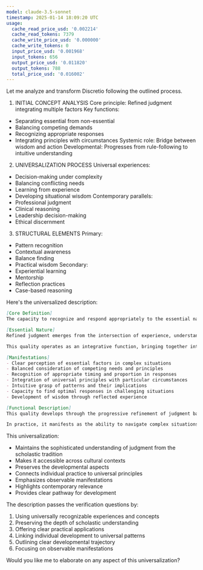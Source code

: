 ```yaml
---
model: claude-3.5-sonnet
timestamp: 2025-01-14 18:09:20 UTC
usage:
  cache_read_price_usd: '0.002214'
  cache_read_tokens: 7379
  cache_write_price_usd: '0.000000'
  cache_write_tokens: 0
  input_price_usd: '0.001968'
  input_tokens: 656
  output_price_usd: '0.011820'
  output_tokens: 788
  total_price_usd: '0.016002'
---
```


Let me analyze and transform Discretio following the outlined process.

1. INITIAL CONCEPT ANALYSIS
Core principle: Refined judgment integrating multiple factors
Key functions:
- Separating essential from non-essential
- Balancing competing demands
- Recognizing appropriate responses
- Integrating principles with circumstances
Systemic role: Bridge between wisdom and action
Developmental: Progresses from rule-following to intuitive understanding

2. UNIVERSALIZATION PROCESS
Universal experiences:
- Decision-making under complexity
- Balancing conflicting needs
- Learning from experience
- Developing situational wisdom
Contemporary parallels:
- Professional judgment
- Clinical reasoning
- Leadership decision-making
- Ethical discernment

3. STRUCTURAL ELEMENTS
Primary:
- Pattern recognition
- Contextual awareness
- Balance finding
- Practical wisdom
Secondary:
- Experiential learning
- Mentorship
- Reflection practices
- Case-based reasoning

Here's the universalized description:

```markdown
[Core Definition]
The capacity to recognize and respond appropriately to the essential nature of situations, integrating multiple factors into balanced judgment. It combines keen perception, pattern recognition, and practical wisdom to navigate complexity while maintaining alignment with deeper principles and ultimate purposes.

[Essential Nature]
Refined judgment emerges from the intersection of experience, understanding, and awareness. It manifests as the ability to perceive clearly, weigh factors appropriately, and respond effectively to complex situations. Unlike mere analytical thinking or rule-following, it represents a developed capacity to grasp the essential nature of circumstances and discern appropriate responses that honor both universal principles and particular contexts.

This quality operates as an integrative function, bringing together intellectual understanding, practical experience, and intuitive wisdom. It enables one to navigate between extremes, recognize patterns, and maintain alignment between immediate actions and deeper purposes.

[Manifestations]
- Clear perception of essential factors in complex situations
- Balanced consideration of competing needs and principles
- Recognition of appropriate timing and proportion in responses
- Integration of universal principles with particular circumstances
- Intuitive grasp of patterns and their implications
- Capacity to find optimal responses in challenging situations
- Development of wisdom through reflected experience

[Functional Description]
This quality develops through the progressive refinement of judgment based on experience, reflection, and understanding. It begins with learning basic principles and guidelines, advances through engagement with varied situations and careful reflection on outcomes, and matures into an intuitive grasp of complex patterns and appropriate responses. The development process requires both direct experience and guided reflection, often supported by mentorship and systematic study of paradigmatic cases.

In practice, it manifests as the ability to navigate complex situations with wisdom and effectiveness. It enables appropriate responses to unique circumstances while maintaining alignment with deeper principles. This capacity proves essential in leadership, professional practice, ethical decision-making, and personal development, where success depends on finding balanced and appropriate responses to complex challenges.
```

This universalization:
- Maintains the sophisticated understanding of judgment from the scholastic tradition
- Makes it accessible across cultural contexts
- Preserves the developmental aspects
- Connects individual practice to universal principles
- Emphasizes observable manifestations
- Highlights contemporary relevance
- Provides clear pathway for development

The description passes the verification questions by:
1. Using universally recognizable experiences and concepts
2. Preserving the depth of scholastic understanding
3. Offering clear practical applications
4. Linking individual development to universal patterns
5. Outlining clear developmental trajectory
6. Focusing on observable manifestations

Would you like me to elaborate on any aspect of this universalization?